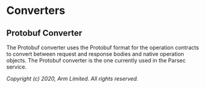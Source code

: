 # Converters

## Protobuf Converter

The Protobuf converter uses the Protobuf format for the operation contracts to convert between
request and response bodies and native operation objects. The Protobuf converter is the one
currently used in the Parsec service.

*Copyright (c) 2020, Arm Limited. All rights reserved.*
